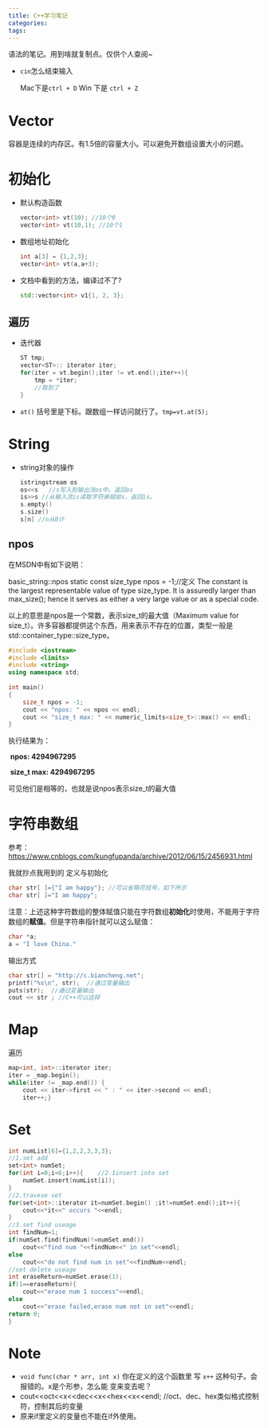 ```yaml
---
title: C++学习笔记
categories: 
tags: 
---
```


语法的笔记。用到啥就复制点。仅供个人查阅~

<!---more--->

- `cin`怎么结束输入

  Mac下是`ctrl + D` Win 下是 `ctrl + Z`

# Vector

容器是连续的内存区。有1.5倍的容量大小。可以避免开数组设置大小的问题。

# 初始化

- 默认构造函数

  ```c++
  vector<int> vt(10); //10个0
  vector<int> vt(10,1); //10个1
  ```

- 数组地址初始化

  ```c++
  int a[3] = {1,2,3};
  vector<int> vt(a,a+3);
  ```

- 文档中看到的方法，编译过不了?

  ```cpp
  std::vector<int> v1{1, 2, 3};
  ```


## 遍历

- 迭代器

  ```c++
  ST tmp;
  vector<ST>:: iterator iter;
  for(iter = vt.begin();iter != vt.end();iter++){
      tmp = *iter;
      //取到了
  }
  ```

- `at()` 括号里是下标。跟数组一样访问就行了。`tmp=vt.at(5);`

# String

- string对象的操作

  ```cpp
  istringstream os
  os<<s   //s写入到输出流os中。返回os
  is>>s	//从输入流is读取字符串赋给s，返回is。
  s.empty()
  s.size()
  s[n] //n从0计
  ```

## npos

在MSDN中有如下说明：

basic_string::npos
static const size_type npos = -1;//定义
The constant is the largest representable value of type size_type. It is assuredly larger than max_size(); hence it serves as either a very large value or as a special code.

以上的意思是npos是一个常数，表示size_t的最大值（Maximum value for size_t）。许多容器都提供这个东西，用来表示不存在的位置，类型一般是std::container_type::size_type。

```cpp
#include <iostream>  
#include <limits>  
#include <string>  
using namespace std;  
  
int main()  
{  
    size_t npos = -1;  
    cout << "npos: " << npos << endl;  
    cout << "size_t max: " << numeric_limits<size_t>::max() << endl;
}
```

执行结果为：

​                 **npos:           4294967295**

​                 **size_t max:  4294967295**

可见他们是相等的，也就是说npos表示size_t的最大值

# 字符串数组

参考：https://www.cnblogs.com/kungfupanda/archive/2012/06/15/2456931.html

我就抄点我用到的     定义与初始化

```c++
char str[ ]={"I am happy"}; //可以省略花括号，如下所示
char str[ ]="I am happy";
```

注意：上述这种字符数组的整体赋值只能在字符数组**初始化**时使用，不能用于字符数组的**赋值**。但是字符串指针就可以这么赋值：

```c++
char *a;
a = "I love China."
```

输出方式

```c++
char str[] = "http://c.biancheng.net";
printf("%s\n", str);  //通过变量输出
puts(str);  //通过变量输出
cout << str ; //C++可以这样
```

# Map

遍历

```cpp
map<int, int>::iterator iter;
iter = _map.begin();
while(iter != _map.end()) {
    cout << iter->first << " : " << iter->second << endl;
    iter++;}
```

# Set

```cpp
int numList[6]={1,2,2,3,3,3};
//1.set add
set<int> numSet;
for(int i=0;i<6;i++){    //2.1insert into set
    numSet.insert(numList[i]);
}
//2.travese set
for(set<int>::iterator it=numSet.begin() ;it!=numSet.end();it++){
    cout<<*it<<" occurs "<<endl;
}
//3.set find useage
int findNum=1;
if(numSet.find(findNum)!=numSet.end())
    cout<<"find num "<<findNum<<" in set"<<endl;
else
    cout<<"do not find num in set"<<findNum<<endl;	
//set delete useage
int eraseReturn=numSet.erase(1);
if(1==eraseReturn){
	cout<<"erase num 1 success"<<endl;
else
    cout<<"erase failed,erase num not in set"<<endl;
return 0;
}
```

# Note

- `void func(char * arr, int x)` 你在定义的这个函数里 写 `x++` 这种句子。会报错的。x是个形参，怎么能 变来变去呢？
- cout<<oct<<x<<dec<<x<<hex<<x<<endl; //oct、dec、hex类似格式控制符，控制其后的变量
- 原来if里定义的变量也不能在if外使用。